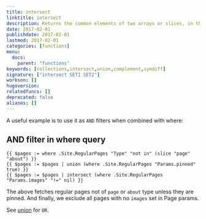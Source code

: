 ```yaml
---
title: intersect
linktitle: intersect
description: Returns the common elements of two arrays or slices, in the same order as the first array.
date: 2017-02-01
publishdate: 2017-02-01
lastmod: 2017-02-01
categories: [functions]
menu:
  docs:
    parent: "functions"
keywords: [collections,intersect,union,complement,symdiff]
signature: ["intersect SET1 SET2"]
workson: []
hugoversion:
relatedfuncs: []
deprecated: false
aliases: []
---
```

A useful example is to use it as `AND` filters when combined with where:

## AND filter in where query

```go-html-template
{{ $pages := where .Site.RegularPages "Type" "not in" (slice "page" "about") }}
{{ $pages := $pages | union (where .Site.RegularPages "Params.pinned" true) }}
{{ $pages := $pages | intersect (where .Site.RegularPages "Params.images" "!=" nil) }}
```

The above fetches regular pages not of `page` or `about` type unless they are pinned. And finally, we exclude all pages with no `images` set in Page params.

See [union](/functions/union) for `OR`.


[partials]: /templates/partials/
[single]: /templates/single-page-templates/
